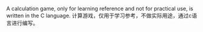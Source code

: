 A calculation game, only for learning reference and not for practical use, is written in the C language.
计算游戏，仅用于学习参考，不做实际用途，通过c语言进行编写。
